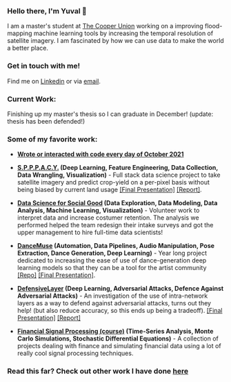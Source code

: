 
### Hello there, I'm Yuval 👋

I am a master's student at [The Cooper Union](http://cooper.edu/welcome) working on a improving flood-mapping machine learning tools by increasing the temporal resolution of satellite imagery. I am fascinated by how we can use data to make the world a better place. 




### Get in touch with me!
Find me on [Linkedin](https://www.linkedin.com/in/yuval-epstain-ofek-6647a314a/) or via [email](/email.JPG). 


### Current Work:
Finishing up my master's thesis so I can graduate in December! (update: thesis has been defended!) 

### Some of my favorite work:
* **[Wrote or interacted with code every day of October 2021](https://github.com/yuvalofek/30DaysOfCode)**

* **[S.P.P.P.A.C.Y.](https://github.com/yuvalofek/SPACY) (Deep Learning, Feature Engineering, Data Collection, Data Wrangling, Visualization)** - Full stack data science project to take satellite imagery and predict crop-yield on a per-pixel basis without being biased by current land usage [\[Final Presentation\]](https://www.slideshare.net/secret/NsCczeamHp8A9Z) [\[Report\]](https://github.com/yuvalofek/SPPPACY/blob/master/ECE471_Final_Paper.pdf).

* **[Data Science for Social Good](https://ee.cooper.edu/~keene/dssgOverview.html) (Data Exploration, Data Modeling, Data Analysis, Machine Learning, Visualization)** - Volunteer work to interpret data and increase costumer retention. The analysis we performed helped the team redesign their intake surveys and got the upper management to hire full-time data scientists!

* **[DanceMuse](https://tinydance.github.io/) (Automation, Data Pipelines, Audio Manipulation, Pose Extraction, Dance Generation, Deep Learning)** - Year long project dedicated to increasing the ease of use of dance-generation deep learning models so that they can be a tool for the artist community [\[Repo\]](https://github.com/tinydance/DanceMuse) [\[Final Presentation\]](https://www.slideshare.net/YuvalEpstainOfek/dance-muse-inspiring-choreography-through-ai-noartists/secret/sobQhXC7s1HQQ0).

* **[DefensiveLayer](https://github.com/yuvalofek/DefensiveLayer) (Deep Learning, Adversarial Attacks, Defence Against Adversarial Attacks)** - An investigation of the use of intra-network layers as a way to defend against adversarial attacks, turns out they help! (but also reduce accuracy, so this ends up being a tradeoff). [\[Final Presentation\]](https://www.slideshare.net/secret/KU6C3Q9xmioRiU) [\[Report\]](https://github.com/yuvalofek/DefensiveLayer/blob/main/Defending_Against_Adversarial_Attacks_One_Layer_at_a_Time.pdf)

* **[Financial Signal Processing (course)](https://github.com/yuvalofek/Financial-Signal-Processing) (Time-Series Analysis, Monte Carlo Simulations, Stochastic Differential Equations)** - A collection of projects dealing with finance and simulating financial data using a lot of really cool signal processing techniques. 


### Read this far? Check out other work I have done [here](https://github.com/yuvalofek/yuvalofek/blob/main/other_work.md)


<!--
**yuvalofek/yuvalofek** is a ✨ _special_ ✨ repository because its `README.md` (this file) appears on your GitHub profile.

Here are some ideas to get you started:

- 🔭 I’m currently working on ...
- 🌱 I’m currently learning ...
- 👯 I’m looking to collaborate on ...
- 🤔 I’m looking for help with ...
- 💬 Ask me about ...
- 📫 How to reach me: ...
- 😄 Pronouns: ...
- ⚡ Fun fact: ...
-->
